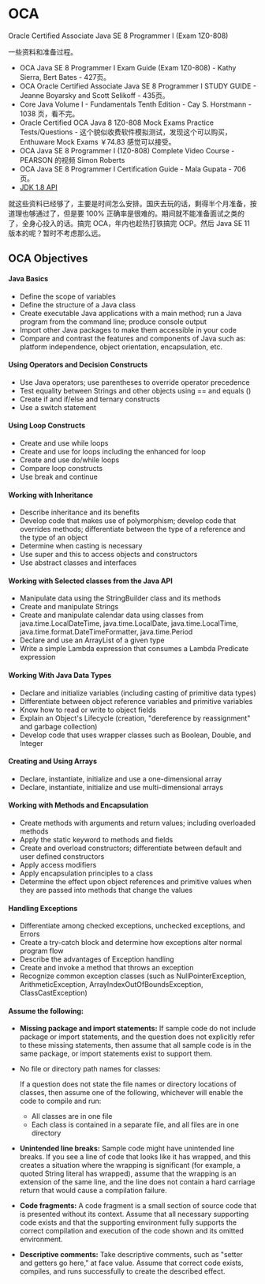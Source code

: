# OCA
Oracle Certified Associate Java SE 8 Programmer I (Exam 1Z0-808)

一些资料和准备过程。

- OCA Java SE 8 Programmer I Exam Guide (Exam 1Z0-808) - Kathy Sierra, Bert Bates - 427页。
- OCA Oracle Certified Associate Java SE 8 Programmer I STUDY GUIDE - Jeanne Boyarsky and Scott Selikoff - 435页。
- Core Java Volume I - Fundamentals Tenth Edition - Cay S. Horstmann - 1038 页，看不完。
- Oracle Certified OCA Java 8 1Z0-808 Mock Exams Practice Tests/Questions - 这个貌似收费软件模拟测试，发现这个可以购买，Enthuware Mock Exams ￥74.83 感觉可以接受。
- OCA Java SE 8 Programmer I (1Z0-808) Complete Video Course - PEARSON 的视频 Simon Roberts
- OCA Java SE 8 Programmer I Certification Guide - Mala Gupata - 706页。
- [JDK 1.8 API](https://docs.oracle.com/javase/8/docs/api/)

就这些资料已经够了，主要是时间怎么安排。国庆去玩的话，剩得半个月准备，按道理也够通过了，但是要 100% 正确率是很难的。期间就不能准备面试之类的了，全身心投入的话。搞完 OCA，年内也趁热打铁搞完 OCP。然后 Java SE 11 版本的呢？暂时不考虑那么远。


## OCA Objectives

#### Java Basics 

- Define the scope of variables 
- Define the structure of a Java class
- Create executable Java applications with a main method; run a Java program from the command line; produce console output
- Import other Java packages to make them accessible in your code
- Compare and contrast the features and components of Java such as: platform independence, object orientation, encapsulation, etc.

#### Using Operators and Decision Constructs 

- Use Java operators; use parentheses to override operator precedence
- Test equality between Strings and other objects using == and equals ()
- Create if and if/else and ternary constructs 
- Use a switch statement 

#### Using Loop Constructs 

- Create and use while loops
- Create and use for loops including the enhanced for loop
- Create and use do/while loops
- Compare loop constructs
- Use break and continue  

#### Working with Inheritance 

- Describe inheritance and its benefits
- Develop code that makes use of polymorphism; develop code that overrides methods;  differentiate between the type of a reference and the type of an object
- Determine when casting is necessary
- Use super and this to access objects and constructors
- Use abstract classes and interfaces

#### Working with Selected classes from the Java API 

- Manipulate data using the StringBuilder class and its methods
- Create and manipulate Strings
- Create and manipulate calendar data using classes from java.time.LocalDateTime,  java.time.LocalDate, java.time.LocalTime, java.time.format.DateTimeFormatter, java.time.Period
- Declare and use an ArrayList of a given type 
- Write a simple Lambda expression that consumes a Lambda Predicate expression

#### Working With Java Data Types 

- Declare and initialize variables (including casting of primitive data types)
- Differentiate between object reference variables and primitive variables
- Know how to read or write to object fields
- Explain an Object's Lifecycle (creation, "dereference by reassignment" and garbage collection)
- Develop code that uses wrapper classes such as Boolean, Double, and Integer  

#### Creating and Using Arrays 

- Declare, instantiate, initialize and use a one-dimensional array
- Declare, instantiate, initialize and use multi-dimensional arrays

#### Working with Methods and Encapsulation 

- Create methods with arguments and return values; including overloaded methods
- Apply the static keyword to methods and fields  
- Create and overload constructors; differentiate between default and user defined constructors
- Apply access modifiers
- Apply encapsulation principles to a class
- Determine the effect upon object references and primitive values when they are passed  into methods that change the values

#### Handling Exceptions 

- Differentiate among checked exceptions, unchecked exceptions, and Errors
- Create a try-catch block and determine how exceptions alter normal program flow
- Describe the advantages of Exception handling 
- Create and invoke a method that throws an exception
- Recognize common exception classes (such as NullPointerException, ArithmeticException, ArrayIndexOutOfBoundsException, ClassCastException)

#### Assume the following:

- **Missing package and import statements:** If sample code do not include package or import statements, and the question does not explicitly refer to these missing statements, then assume that all sample code is in the same package, or import statements exist to support them.

- No file or directory path names for classes:

   If a question does not state the file names or directory locations of classes, then assume one of the following, whichever will enable the code to compile and run:

  - All classes are in one file
  - Each class is contained in a separate file, and all files are in one directory

- **Unintended line breaks:** Sample code might have unintended line breaks. If you see a line of code that looks like it has wrapped, and this creates a situation where the wrapping is significant (for example, a quoted String literal has wrapped), assume that the wrapping is an extension of the same line, and the line does not contain a hard carriage return that would cause a compilation failure.

- **Code fragments:** A code fragment is a small section of source code that is presented without its context. Assume that all necessary supporting code exists and that the supporting environment fully supports the correct compilation and execution of the code shown and its omitted environment.

- **Descriptive comments:** Take descriptive comments, such as "setter and getters go here," at face value. Assume that correct code exists, compiles, and runs successfully to create the described effect.
